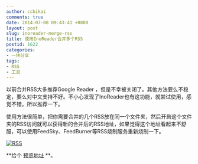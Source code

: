 ```yaml
---
author: ccbikai
comments: true
date: 2014-07-08 09:43:41 +0800
layout: post
slug: inoreader-merge-rss
title: 使用InoReader合并多个RSS
postid: 1622
categories:
- 一块分享
tags:
- RSS
- 工具
---
```

以前合并RSS大多推荐Google Reader ，但是不幸被关闭了。其他方法要么不稳定，要么对中文支持不好。不小心发现了InoReader也有这功能，就尝试使用，感觉不错，所以推荐一下。

<!-- more -->
使用方法很简单，把你需要合并的几个RSS放在同一个文件夹，然后开启这个文件夹的RSS访问就可以获得新的合并后的RSS地址，如果觉得这个地址看起来不舒服，可以使用FeedSky、FeedBurner等RSS烧制服务重新烧制一下。

[![RSS](https://dn-mtimg.qbox.me/large/4eda25f5tw1ei55d2baxtj20ky03cmxn.jpg)](https://dn-mtimg.qbox.me/large/4eda25f5tw1ei55d2baxtj20ky03cmxn.jpg)

**给个 [预览地址](http://feed.inbiji.com) **。 
